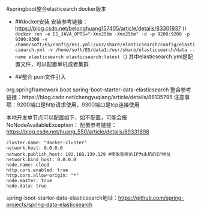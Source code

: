 #springboot整合elasticearch docker版本

- ##docker安装
安装参考链接：https://blog.csdn.net/belonghuang157405/article/details/83301937
(```)
docker run -e ES_JAVA_OPTS="-Xms256m -Xmx256m" -d -p 9200:9200 -p 9300:9300 -v /home/soft/ES/config/es1.yml:/usr/share/elasticsearch/config/elasticsearch.yml -v /home/soft/ES/data1:/usr/share/elasticsearch/data --name elasticsearch elasticsearch:latest
(```)
其中elasticsearch.yml是配置文件，可以配置单机或者集群

- ##整合
pom文件引入
<dependency>
    <groupId>org.springframework.boot</groupId>
    <artifactId>spring-boot-starter-data-elasticsearch</artifactId>
</dependency>
整合参考链接：https://blog.csdn.net/chengyuqiang/article/details/86135795
注意事项：9200端口是http请求使用，9300端口是tcp连接使用

本地开发单节点可以配置如下，如不配置，可能会报NoNodeAvailableException：
配置参考链接：https://blog.csdn.net/huang_550/article/details/89331898
```
cluster.name: "docker-cluster"
network.host: 0.0.0.0
network.publish_host: 192.168.139.129 #修改监听的IP为本机的IP地址
network.bind_host: 0.0.0.0
node.name: cloud
http.cors.enabled: true
http.cors.allow-origin: "*"
node.master: true
node.data: true
```

spring-boot-starter-data-elasticsearch地址：https://github.com/spring-projects/spring-data-elasticsearch

 
